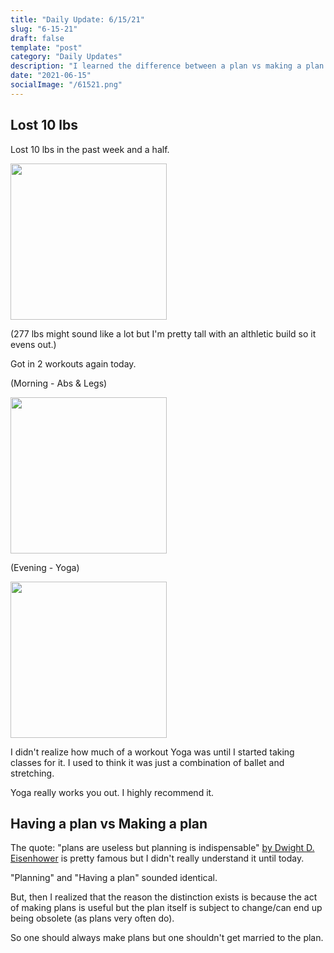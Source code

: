 ```yaml
---
title: "Daily Update: 6/15/21"
slug: "6-15-21"
draft: false
template: "post"
category: "Daily Updates"
description: "I learned the difference between a plan vs making a plan. Also, lost 10 lbs in the past week-ish"
date: "2021-06-15"
socialImage: "/61521.png"
---
```


## Lost 10 lbs

Lost 10 lbs in the past week and a half.

<img src="https://res.cloudinary.com/antdke/image/upload/v1623807485/61521_vwnkz4.png" alt="" border="0" width="250">

(277 lbs might sound like a lot but I'm pretty tall with an althletic build so it evens out.)

Got in 2 workouts again today.

(Morning - Abs & Legs)

<img src="https://res.cloudinary.com/antdke/image/upload/v1623807760/61521-2_vwiq32.png" alt="" border="0" width="250">

(Evening - Yoga)

<img src="https://res.cloudinary.com/antdke/image/upload/v1623807909/61521-3_znscn9.png" alt="" border="0" width="250">

I didn't realize how much of a workout Yoga was until I started taking classes for it. I used to think it was just a combination of ballet and stretching.

Yoga really works you out. I highly recommend it.

## Having a plan vs Making a plan

The quote: "plans are useless but planning is indispensable" [by Dwight D. Eisenhower](http://go.rainmakervt.com/resultsmailvt/2019/1/15/plans-are-useless-but-planning-is-indispensable) is pretty famous but I didn't really understand it until today.

"Planning" and "Having a plan" sounded identical.

But, then I realized that the reason the distinction exists is because the act of making plans is useful but the plan itself is subject to change/can end up being obsolete (as plans very often do).

So one should always make plans but one shouldn't get married to the plan.

<br />

